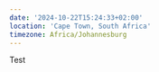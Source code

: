 ```yaml
---
date: '2024-10-22T15:24:33+02:00'
location: 'Cape Town, South Africa'
timezone: Africa/Johannesburg
---
```

Test
